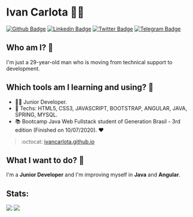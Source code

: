 # Ivan Carlota :man_technologist:

[![Github Badge](https://img.shields.io/badge/-Github-000?style=flat-square&logo=Github&logoColor=white&link=https://github.com/IvanCarlota)](https://github.com/IvanCarlota)
[![Linkedin Badge](https://img.shields.io/badge/-LinkedIn-blue?style=flat-square&logo=Linkedin&logoColor=white&link=https://www.linkedin.com/in/ivan-carlota/)](https://www.linkedin.com/in/ivan-carlota/)
[![Twitter Badge](https://img.shields.io/badge/-Twitter-1ca0f1?style=flat-square&labelColor=1ca0f1&logo=twitter&logoColor=white&link=https://twitter.com/Ivan_Carlota)](https://twitter.com/Ivan_Carlota)
[![Telegram Badge](https://img.shields.io/badge/-Telegram-1ca0f1?style=flat-square&labelColor=1ca0f1&logo=telegram&logoColor=white&link=https://t.me/Ivan_Jr777)](https://t.me/Ivan_Jr777)

## Who am I? 📝
I'm just a 29-year-old man who is moving from technical support to development.

## Which tools am I learning and using? :construction_worker:
- :office_worker: Junior Developer. 
- :blue_heart: Techs: HTML5, CSS3, JAVASCRIPT, BOOTSTRAP, ANGULAR, JAVA, SPRING, MYSQL.
- :books: Bootcamp Java Web Fullstack student of Generation Brasil - 3rd edition (Finished on 10/07/2020). :heart:

> :octocat: [ivancarlota.github.io](https://ivancarlota.github.io/)

## What I want to do? 🚀
I'm a **Junior Developer** and I'm improving myself in **Java** and **Angular**.

## Stats:
<tr>
  <td>
       <p>
    <img src="https://github-readme-stats.vercel.app/api?username=IvanCarlota&theme=tokyonight&layout=compact"> <img src="https://github-readme-stats.vercel.app/api/top-langs/?username=IvanCarlota&langs_count=9&theme=tokyonight&layout=compact">
      </p>
  </td>

</tr>





